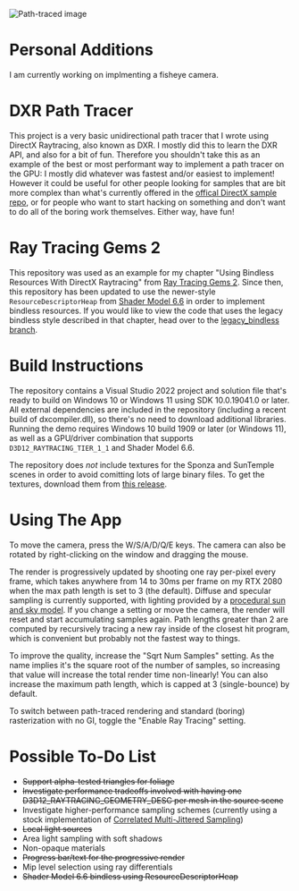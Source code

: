 ![Path-traced image](https://github.com/TheRealMJP/DXRPathTracer/blob/master/DXRPathTracer.png)
# Personal Additions
I am currently working on implmenting a fisheye camera.
# DXR Path Tracer
This project is a very basic unidirectional path tracer that I wrote using DirectX Raytracing, also known as DXR. I mostly did this to learn the DXR API, and also for a bit of fun. Therefore you shouldn't take this as an example of the best or most performant way to implement a path tracer on the GPU: I mostly did whatever was fastest and/or easiest to implement! However it could be useful for other people looking for samples that are bit more complex than what's currently offered in the [offical DirectX sample repo](https://github.com/Microsoft/DirectX-Graphics-Samples), or for people who want to start hacking on something and don't want to do all of the boring work themselves. Either way, have fun!

# Ray Tracing Gems 2

This repository was used as an example for my chapter "Using Bindless Resources With DirectX Raytracing" from [Ray Tracing Gems 2](http://www.realtimerendering.com/raytracinggems/rtg2/). Since then, this repository has been updated to use the newer-style `ResourceDescriptorHeap` from [Shader Model 6.6](https://microsoft.github.io/DirectX-Specs/d3d/HLSL_ShaderModel6_6.html) in order to implement bindless resources. If you would like to view the code that uses the legacy bindless style described in that chapter, head over to the [legacy_bindless branch](https://github.com/TheRealMJP/DXRPathTracer/tree/legacy_bindless).

# Build Instructions

The repository contains a Visual Studio 2022 project and solution file that's ready to build on Windows 10 or Windows 11 using SDK 10.0.19041.0 or later. All external dependencies are included in the repository (including a recent build of dxcompiler.dll), so there's no need to download additional libraries. Running the demo requires Windows 10 build 1909 or later (or Windows 11), as well as a GPU/driver combination that supports `D3D12_RAYTRACING_TIER_1_1` and Shader Model 6.6. 

The repository does *not* include textures for the Sponza and SunTemple scenes in order to avoid comitting lots of large binary files. To get the textures, download them from [this release](https://github.com/TheRealMJP/DXRPathTracer/releases/tag/v1.0).

# Using The App

To move the camera, press the W/S/A/D/Q/E keys. The camera can also be rotated by right-clicking on the window and dragging the mouse.

The render is progressively updated by shooting one ray per-pixel every frame, which takes anywhere from 14 to 30ms per frame on my RTX 2080 when the max path length is set to 3 (the default). Diffuse and specular sampling is currently supported, with lighting provided by a [procedural sun and sky model](http://cgg.mff.cuni.cz/projects/SkylightModelling/). If you change a setting or move the camera, the render will reset and start accumulating samples again. Path lengths greater than 2 are computed by recursively tracing a new ray inside of the closest hit program, which is convenient but probably not the fastest way to things.

To improve the quality, increase the "Sqrt Num Samples" setting. As the name implies it's the square root of the number of samples, so increasing that value will increase the total render time non-linearly! You can also increase the maximum path length, which is capped at 3 (single-bounce) by default.

To switch between path-traced rendering and standard (boring) rasterization with no GI, toggle the "Enable Ray Tracing" setting.

# Possible To-Do List

* ~~Support alpha-tested triangles for foliage~~
* ~~Investigate performance tradeoffs involved with having one D3D12_RAYTRACING_GEOMETRY_DESC per mesh in the source scene~~
* Investigate higher-performance sampling schemes (currently using a stock implementation of [Correlated Multi-Jittered Sampling](https://graphics.pixar.com/library/MultiJitteredSampling/paper.pdf))
* ~~Local light sources~~
* Area light sampling with soft shadows
* Non-opaque materials
* ~~Progress bar/text for the progressive render~~
* Mip level selection using ray differentials
* ~~Shader Model 6.6 bindless using ResourceDescriptorHeap~~
